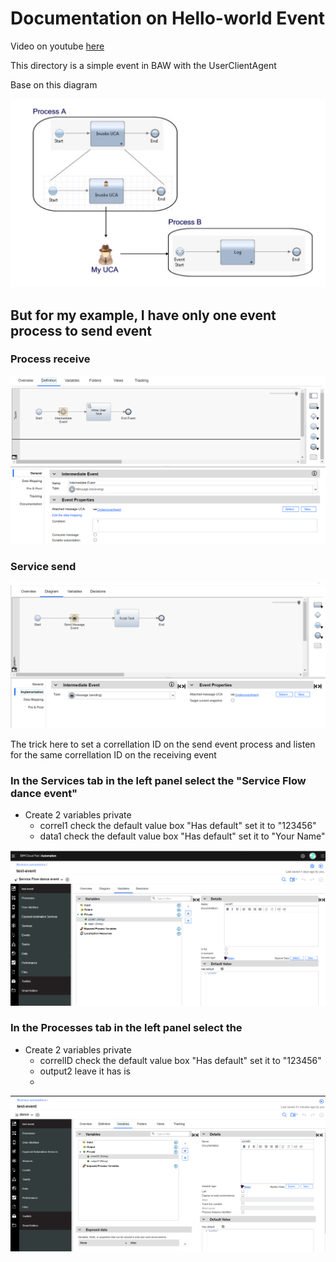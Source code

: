 
# Documentation on Hello-world Event 

Video on youtube
[here](https://www.youtube.com/watch?v=82vjt4DT0bI)

This directory is a simple event in BAW with the UserClientAgent

Base on this diagram

![cp4ba-hello-world](../images/userclientagent.PNG)

## But for my example, I have only one event process to send event

### Process receive
![cp4ba-hello-world](../images/process-receive.PNG)

### Service send
![cp4ba-hello-world](../images/service-send-uca.PNG)

The trick here to set a correllation ID on the send event process and listen for the same correllation ID on the receiving event

### In the Services tab in the left panel select the "Service Flow dance event"

 + Create 2 variables private
    - correl1   check the default value box "Has default" set it to "123456"
    - data1     check the default value box "Has default" set it to "Your Name"

![cp4ba-hello-world](../images/event-send-variable.PNG)

### In the Processes tab in the left panel select the 
 + Create 2 variables private
    - correlID  check the default value box "Has default" set it to "123456"
    - output2   leave it has is
    - 
![cp4ba-hello-world](../images/event-receive-variable.PNG)
